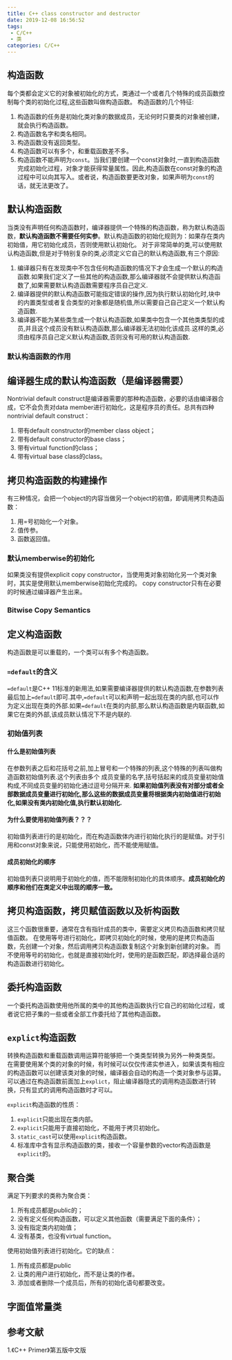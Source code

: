 ```yaml
---
title: C++ class constructor and destructor
date: 2019-12-08 16:56:52
tags:
 - C/C++
 - 类
categories: C/C++
---
```



## 构造函数
每个类都会定义它的对象被初始化的方式，类通过一个或者几个特殊的成员函数控制每个类的初始化过程,这些函数叫做构造函数。
构造函数的几个特征:
1. 构造函数的任务是初始化类对象的数据成员，无论何时只要类的对象被创建，就会执行构造函数。
2. 构造函数名字和类名相同。
3. 构造函数没有返回类型。
4. 构造函数可以有多个，和重载函数差不多。
5. 构造函数不能声明为`const`。当我们要创建一个const对象时,一直到构造函数完成初始化过程，对象才能获得常量属性。因此,构造函数在const对象的构造过程中可以向其写入。或者说，构造函数要更改对象，如果声明为`const`的话，就无法更改了。

## 默认构造函数
当类没有声明任何构造函数时，编译器提供一个特殊的构造函数，称为默认构造函数，**默认构造函数不需要任何实参**。默认构造函数的初始化规则为：如果存在类内初始值，用它初始化成员，否则使用默认初始化。
对于非常简单的类,可以使用默认构造函数,但是对于特别复杂的类,必须定义它自己的默认构造函数,有三个原因:
1. 编译器只有在发现类中不包含任何构造函数的情况下才会生成一个默认的构造函数.如果我们定义了一些其他的构造函数,那么编译器就不会提供默认构造函数了,如果需要默认构造函数需要程序员自己定义.
2. 编译器提供的默认构造函数可能指定错误的操作,因为执行默认初始化时,块中的内置类型或者复合类型的对象都是随机值,所以需要自己自己定义一个默认构造函数.
3. 编译器不能为某些类生成一个默认构造函数,如果类中包含一个其他类类型的成员,并且这个成员没有默认构造函数,那么编译器无法初始化该成员.这样的类,必须由程序员自己定义默认构造函数,否则没有可用的默认构造函数.

### 默认构造函数的作用

## 编译器生成的默认构造函数（是编译器需要）
Nontrivial default construct是编译器需要的那种构造函数，必要的话由编译器合成，它不会负责对data member进行初始化，这是程序员的责任。总共有四种nontrivial default construct：
1. 带有default constructor的member class object；
2. 带有default constructor的base class；
3. 带有virtual function的class；
4. 带有virtual base class的class。

## 拷贝构造函数的构建操作
有三种情况，会把一个object的内容当做另一个object的初值，即调用拷贝构造函数：
1. 用=号初始化一个对象。
2. 值传参。
3. 函数返回值。


### 默认memberwise的初始化
如果类没有提供explicit copy constructor，当使用类对象初始化另一个类对象时，其实是使用默认memberwise初始化完成的。
copy constructor只有在必要的时候通过编译器产生出来。


### Bitwise Copy Semantics


## 定义构造函数
构造函数是可以重载的，一个类可以有多个构造函数。

### `=default`的含义
`=default`是C++ 11标准的新用法,如果需要编译器提供的默认构造函数,在参数列表最后加上`=default`即可.其中,`=default`可以和声明一起出现在类的内部,也可以作为定义出现在类的外部.如果`=default`在类的内部,那么默认构造函数是内联函数,如果它在类的外部,该成员默认情况下不是内联的.

### 初始值列表
#### 什么是初始值列表
在参数列表之后和花括号之前,加上冒号和一个特殊的列表,这个特殊的列表叫做构造函数初始值列表.这个列表由多个 成员变量的名字,括号括起来的成员变量初始值构成,不同成员变量的初始化通过逗号分隔开来.
**如果初始值列表没有对部分或者全部数据成员变量进行初始化,那么这些的数据成员变量将根据类内初始值进行初始化,如果没有类内初始化值,执行默认初始化.**

#### 为什么要使用初始值列表？？？
初始值列表进行的是初始化，而在构造函数体内进行初始化执行的是赋值。对于引用和const对象来说，只能使用初始化，而不能使用赋值。

#### 成员初始化的顺序
初始值列表只说明用于初始化的值，而不能限制初始化的具体顺序。**成员初始化的顺序和他们在类定义中出现的顺序一致。**


## 拷贝构造函数，拷贝赋值函数以及析构函数
这三个函数很重要，通常在含有指针成员的类中，需要定义拷贝构造函数和拷贝赋值函数。
在使用等号进行初始化，即拷贝初始化的时候，使用的是拷贝构造函数，先创建一个对象，然后调用拷贝构造函数复制这个对象到新创建的对象。
而不使用等号的初始化，也就是直接初始化时，使用的是函数匹配，即选择最合适的构造函数进行初始化。

## 委托构造函数
一个委托构造函数使用他所属的类中的其他构造函数执行它自己的初始化过程，或者说它把子集的一些或者全部工作委托给了其他构造函数。

## `explict`构造函数
转换构造函数和重载函数调用运算符能够把一个类类型转换为另外一种类类型。
在需要使用某个类的对象的时候，有时候可以仅仅传递实参进入，如果该类有相应的构造函数可以创建该类对象的时候，编译器会自动的构造一个类对象参与运算。
可以通过在构造函数前面加上`explict`，阻止编译器隐式的调用构造函数进行转换，只有显式的调用构造函数时才可以。

`explicit`构造函数的性质：
1. `explicit`只能出现在类内部。
2. `explicit`只能用于直接初始化，不能用于拷贝初始化。
3. `static_cast`可以使用`explicit`构造函数。
4. 标准库中含有显示构造函数的类，接收一个容量参数的vector构造函数是`explicit`的。

## 聚合类
满足下列要求的类称为聚合类：
1. 所有成员都是public的；  
2. 没有定义任何构造函数，可以定义其他函数（需要满足下面的条件）；
3. 没有指定类内初始值；
4. 没有基类，也没有virtual function。

使用初始值列表进行初始化。它的缺点：
1. 所有成员都是public
2. 让类的用户进行初始化，而不是让类的作者。
3. 添加或者删除一个成员后，所有的初始化语句都要改变。

## 字面值常量类

## 参考文献
1.《C++ Primer》第五版中文版
